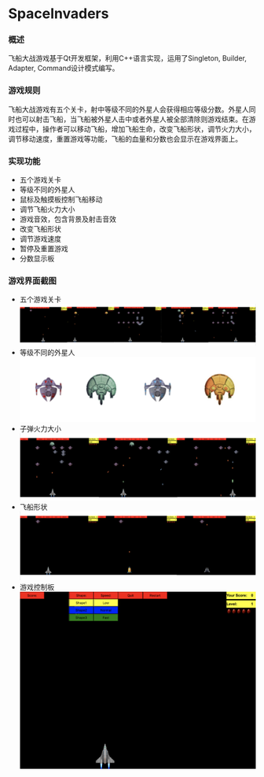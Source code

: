 # SpaceInvaders
### 概述
飞船大战游戏基于Qt开发框架，利用C++语言实现，运用了Singleton, Builder, Adapter, Command设计模式编写。

### 游戏规则
飞船大战游戏有五个关卡，射中等级不同的外星人会获得相应等级分数。外星人同时也可以射击飞船，当飞船被外星人击中或者外星人被全部清除则游戏结束。在游戏过程中，操作者可以移动飞船，增加飞船生命，改变飞船形状，调节火力大小，调节移动速度，重置游戏等功能，飞船的血量和分数也会显示在游戏界面上。

### 实现功能
* 五个游戏关卡
* 等级不同的外星人
* 鼠标及触摸板控制飞船移动
* 调节飞船火力大小
* 游戏音效，包含背景及射击音效
* 改变飞船形状
* 调节游戏速度
* 暂停及重置游戏
* 分数显示板

### 游戏界面截图
* 五个游戏关卡
![img](https://github.com/zhengxinyu0825/SpaceInvaders/blob/master/%E6%B8%B8%E6%88%8F%E7%95%8C%E9%9D%A2/WX20180126-190923%402x.png)
* 等级不同的外星人
![img](https://github.com/zhengxinyu0825/SpaceInvaders/blob/master/%E6%B8%B8%E6%88%8F%E7%95%8C%E9%9D%A2/WX20180126-190938%402x.png)
* 子弹火力大小
![img](https://github.com/zhengxinyu0825/SpaceInvaders/blob/master/%E6%B8%B8%E6%88%8F%E7%95%8C%E9%9D%A2/WX20180126-190958%402x.png)
* 飞船形状
![img](https://github.com/zhengxinyu0825/SpaceInvaders/blob/master/%E6%B8%B8%E6%88%8F%E7%95%8C%E9%9D%A2/WX20180126-191007%402x.png)
* 游戏控制板
![img](https://github.com/zhengxinyu0825/SpaceInvaders/blob/master/%E6%B8%B8%E6%88%8F%E7%95%8C%E9%9D%A2/WX20180126-190809%402x.png)
